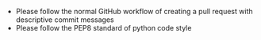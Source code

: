 * Please follow the normal GitHub workflow of creating a pull request with descriptive commit messages
* Please follow the PEP8 standard of python code style
